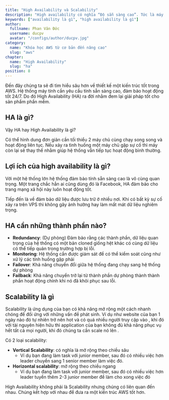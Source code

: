 ```yaml
---
title: "High Availability và Scalability"
description: "High availability có nghĩa “Độ sẵn sàng cao”. Tức là máy chủ luôn trong tình trạng hoạt động tốt và có tĩnh sẵn sàng cao"
keywords: ["availability là gì", "high availability là gì"]
author:
  fullname: Phan Văn Đức
  username: ducpv
  avatar: "/configs/author/ducpv.jpg"
category:
  name: "Khóa học AWS từ cơ bản đến nâng cao"
  slug: "aws"
chapter:
  name: "High Availability"
  slug: "ha"
position: 8
---
```


Đến đây chúng ta sẽ đi tìm hiểu sâu hơn về thiết kế một kiến trúc tốt trong AWS. Hệ thống máy tính cần yêu cầu tính sẵn sàng cao, đảm bảo hoạt động tốt 24/7. Do đó High Availability (HA) ra đời nhằm đem lại giải pháp tốt cho sản phẩm phần mềm.

## HA là gì?

Vậy HA hay High Availability là gì?

Có thể hình dung đơn giản cần tối thiểu 2 máy chủ cùng chạy song song và hoạt động liên tục. Nếu xảy ra tình huống một máy chủ gặp sự cố thì máy còn lại sẽ thay thế nhằm giúp hệ thống vẫn tiếp tục hoạt động bình thường.

## Lợi ích của high availability là gì?

Với một hệ thống lớn hệ thống đảm bảo tính sẵn sàng cao là vô cùng quan trọng. Một trang chắc hẳn ai cũng dùng đó là Facebook, HA đảm bảo cho trang mạng xã hội này luôn hoạt động tốt.

Tiếp đến là về đảm bảo dữ liệu được lưu trữ ở nhiều nơi. Khi có bất kỳ sự cố xảy ra trên VPS thì không gây ảnh hưởng hay làm mất mát dữ liệu nghiêm trọng.

## HA cần những thành phần nào?

- **Redundancy**: (Dự phòng) Đảm bảo rằng các thành phần, dữ liệu quan trọng của hệ thống có một bản cloned giống hệt khác có cùng dữ liệu có thể tiếp quản trong trường hợp bị lỗi.
- **Monitoring**: Hệ thống cần được giám sát để có thể kiểm soát cũng như xử lý các tính huống gặp phải
- **Failover**: Khả năng chuyển đổi giữa hệ thống đang chạy sang hệ thống dự phòng
- **Failback**: Khả năng chuyển trở lại từ thành phần dự phòng thành thành phần hoạt động chính khi nó đã khôi phục sau lỗi.

## Scalability là gì

Scalability là ứng dụng của bạn có khả năng mở rộng một cách nhanh chóng để đối ứng với những vấn đề phát sinh. Ví dụ như website của bạn 1 ngày nào đó tự nhiên trở nên hot và có quá nhiều người truy cập vào , khi đó với tài nguyên hiện hữu thì application của bạn không đủ khả năng phục vụ hết tất cả mọi người, khi đó chúng ta cần scale nó lên .

Có 2 loại scalability:

- **Vertical Scalability**: có nghĩa là mở rộng theo chiều sâu
  - Ví dụ bạn đang làm task với junior member, sau đó có nhiều việc hơn leader chuyển sang 1 senior member làm việc đó.
- **Horizontal scalability**: mở rộng theo chiều ngang
  - Ví dụ bạn đang làm task với junior member, sau đó có nhiều việc hơn leader tuyển thêm 2-3 junior member để làm cho xong việc đó

High Availability không phải là Scalability nhưng chúng có liên quan đến nhau. Chúng kết hợp với nhau để đưa ra một kiến trúc AWS tốt hơn.
